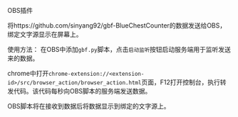 OBS插件

将https://github.com/sinyang92/gbf-BlueChestCounter的数据发送给OBS，绑定文字源显示在屏幕上。

使用方法：
在OBS中添加`gbf.py`脚本，点击`启动监听`按钮启动服务端用于监听发送来的数据。

chrome中打开`chrome-extension://<extension-id>/src/browser_action/browser_action.html`页面，F12打开控制台，执行转发代码。该代码每秒向OBS脚本的服务端发送数据。

OBS脚本将在接收到数据后将数据显示到绑定的文字源上。